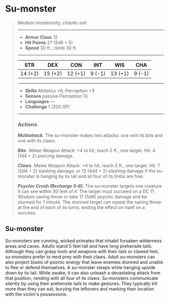 # Su-monster
>*Medium monstrosity, chaotic evil*
>___
>- **Armor Class** 12
>- **Hit Points** 27 (5d8 + 5)
>- **Speed** 30 ft., climb 30 ft.
>___
>|STR|DEX|CON|INT|WIS|CHA|
>|:---:|:---:|:---:|:---:|:---:|:---:|
>|14 (+2)|15 (+2)|12 (+1)|9 (-1)|13 (+1)|9 (-1)|
>___
>- **Skills** Athletics +6, Perception +3
>- **Senses** passive Perception 13
>- **Languages** —
>- **Challenge** 1 (200 XP)
>___
>### Actions
>***Multiattack.*** The su-monster makes two attacks: one with its bite and one with its claws.  
>
>***Bite.*** Melee Weapon Attack: +4 to hit, reach 5 ft., one target. Hit: 4 (1d4 + 2) piercing damage.  
>
>***Claws.*** Melee Weapon Attack: +4 to hit, reach 5 ft., one target. Hit: 7 (2d4 + 2) slashing damage, or 12 (4d4 + 2) slashing damage if the su-monster is hanging by its tail and all four of its limbs are free.  
>
>***Psychic Crush (Recharge 5–6).*** The su-monster targets one creature it can see within 30 feet of it. The target must succeed on a DC 11 Wisdom saving throw or take 17 (5d6) psychic damage and be stunned for 1 minute. The stunned target can repeat the saving throw at the end of each of its turns, ending the effect on itself on a success.
## Su-monster
Su-monsters are cunning, wicked primates that inhabit forsaken wilderness areas and caves. Adults stand 5 feet tall and have long prehensile tails. Although they can grasp tools and weapons with their tails or clawed feet, su-monsters prefer to rend prey with their claws. Adult su-monsters can also project blasts of psionic energy that leave enemies stunned and unable to flee or defend themselves.
A su-monster sleeps while hanging upside down by its tail. While awake, it can also unleash a devastating attack from that position, rending with all four of its claws.
Su-monsters communicate silently by using their prehensile tails to make gestures. They typically kill more than they can eat, burying the leftovers and marking their location with the victim's possessions.